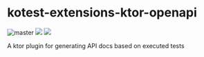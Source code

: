 # kotest-extensions-ktor-openapi


![master](https://github.com/kotest/kotest-extensions-ktor-openapi/workflows/master/badge.svg)
[<img src="https://img.shields.io/maven-central/v/io.kotest.extensions/kotest-extensions-ktor-openapi.svg?label=latest%20release"/>](http://search.maven.org/#search%7Cga%7C1%7Ckotest-extensions-ktor-openapi)
[<img src="https://img.shields.io/nexus/s/https/s01.oss.sonatype.org/io.kotest.extensions/kotest-extensions-ktor-openapi.svg?label=latest%20snapshot&style=plastic"/>](https://s01.oss.sonatype.org/content/repositories/snapshots/io/kotest/extensions/kotest-extensions-ktor-openapi/)


A ktor plugin for generating API docs based on executed tests
